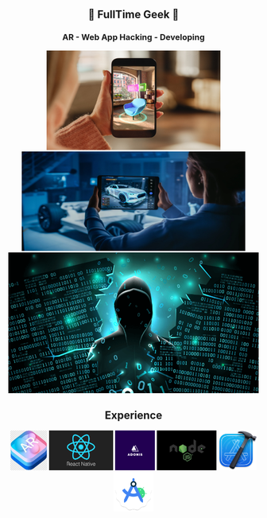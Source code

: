 <h2 align="center">👾 FullTime Geek 👾</h2>

<h3 align="center">AR -   Web App Hacking -    Developing</h3>
<p align="center">
  <img width="350" height="200" src="https://raw.githubusercontent.com/Soulinbyte/Soulinbyte/main/img_208923_augmentedreality.jpg" />
  <img width="450" height="200" src="https://raw.githubusercontent.com/Soulinbyte/Soulinbyte/main/AR_Car.webp" />
  <img width="750"  src="https://raw.githubusercontent.com/Soulinbyte/Soulinbyte/main/shutterstock_1096975310-861x484.png" />
</p>


<h2 align="center">Experience</h3>
<p align="center">
  <img height="80" src="https://raw.githubusercontent.com/Soulinbyte/Soulinbyte/main/269210097-e4d8cb27-4fb4-4003-bccf-4459ea93c30d.png" />
  <img height="80" src="https://raw.githubusercontent.com/Soulinbyte/Soulinbyte/main/rn.png" />
  <img height="80" src="https://raw.githubusercontent.com/Soulinbyte/Soulinbyte/28dd7bf1997b719f5b797faa3115bd6f7ee86cf9/adonis.svg" />
  <img height="80" src="https://raw.githubusercontent.com/Soulinbyte/Soulinbyte/main/nodejs.jpeg" />
  <img height="80" src="https://raw.githubusercontent.com/Soulinbyte/Soulinbyte/main/Xcode_14_icon.png" />
  <img height="80" src="https://github.com/Soulinbyte/Soulinbyte/blob/main/Android_Studio_icon_(2023).svg.png" />
</p>
